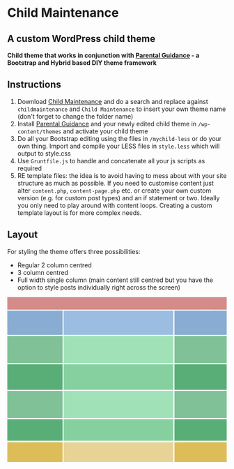 # Child Maintenance
## A custom WordPress child theme

**Child theme that works in conjunction with [Parental Guidance](https://github.com/Pezzab/childmaintenance) - a Bootstrap and Hybrid based DIY theme framework**

## Instructions

1. Download [Child Maintenance](https://github.com/Pezzab/childmaintenance) and do a search and replace against `childmaintenance` and `Child Maintenance` to insert your own theme name (don't forget to change the folder name)
2. Install [Parental Guidance](https://github.com/Pezzab/parentalguidance) and your newly edited child theme in `/wp-content/themes` and activate your child theme
3. Do all your Bootstrap editing using the files in `/mychild-less` or do your own thing. Import and compile your LESS files in `style.less` which will output to style.css
4. Use `Gruntfile.js` to handle and concatenate all your js scripts as required
5. RE template files: the idea is to avoid having to mess about with your site structure as much as possible. If you need to customise content just alter `content.php`, `content-page.php` etc. or create your own custom version (e.g. for custom post types) and an if statement or two. Ideally you only need to play around with content loops. Creating a custom template layout is for more complex needs.

## Layout

For styling the theme offers three possibilities:

* Regular 2 column centred
* 3 column centred
* Full width single column (main content still centred but you have the option to style posts individually right across the screen)

![Parental Guidance/Child Maintenance layout examples](layout-diagram.gif) 